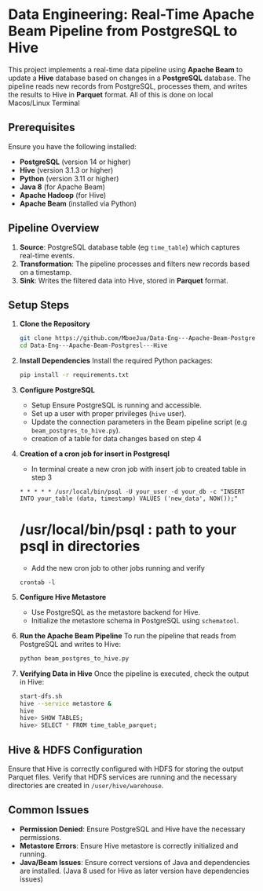 # Data Engineering: Real-Time Apache Beam Pipeline from PostgreSQL to Hive

This project implements a real-time data pipeline using **Apache Beam** to update a **Hive** database based on changes in a **PostgreSQL** database. The pipeline reads new records from PostgreSQL, processes them, and writes the results to Hive in **Parquet** format.
All of this is done on local Macos/Linux Terminal

## Prerequisites

Ensure you have the following installed:

- **PostgreSQL** (version 14 or higher)
- **Hive** (version 3.1.3 or higher)
- **Python** (version 3.11 or higher)
- **Java 8** (for Apache Beam)
- **Apache Hadoop** (for Hive)
- **Apache Beam** (installed via Python)

## Pipeline Overview

1. **Source**: PostgreSQL database table (eg `time_table`) which captures real-time events.
2. **Transformation**: The pipeline processes and filters new records based on a timestamp.
3. **Sink**: Writes the filtered data into Hive, stored in **Parquet** format.

## Setup Steps

1. **Clone the Repository**
   ```bash
   git clone https://github.com/MboeJua/Data-Eng---Apache-Beam-Postgresl---Hive.git
   cd Data-Eng---Apache-Beam-Postgresl---Hive
   ```

2. **Install Dependencies**
   Install the required Python packages:
   ```bash
   pip install -r requirements.txt
   ```

3. **Configure PostgreSQL**
   - Setup Ensure PostgreSQL is running and accessible.
   - Set up a user with proper privileges (`hive` user).
   - Update the connection parameters in the Beam pipeline script (e.g `beam_postgres_to_hive.py`).
   - creation of a table for data changes based on step 4

4. **Creation of a cron job for insert in Postgresql**
   - In terminal create a new cron job with insert job to created table in step 3
   ```nano ~/postgres_cron_job
   * * * * * /usr/local/bin/psql -U your_user -d your_db -c "INSERT INTO your_table (data, timestamp) VALUES ('new_data', NOW());"
   ```
   # /usr/local/bin/psql : path to your psql in directories
   - Add the new cron job to other jobs running and verify
   ```crontab ~/my_cron_job
   crontab -l
   ```

6. **Configure Hive Metastore**
   - Use PostgreSQL as the metastore backend for Hive.
   - Initialize the metastore schema in PostgreSQL using `schematool`.

7. **Run the Apache Beam Pipeline**
   To run the pipeline that reads from PostgreSQL and writes to Hive:
   ```bash
   python beam_postgres_to_hive.py
   ```

8. **Verifying Data in Hive**
   Once the pipeline is executed, check the output in Hive:
   ```bash
   start-dfs.sh
   hive --service metastore &
   hive
   hive> SHOW TABLES;
   hive> SELECT * FROM time_table_parquet;
   ```

## Hive & HDFS Configuration

Ensure that Hive is correctly configured with HDFS for storing the output Parquet files. Verify that HDFS services are running and the necessary directories are created in `/user/hive/warehouse`.

## Common Issues

- **Permission Denied**: Ensure PostgreSQL and Hive have the necessary permissions.
- **Metastore Errors**: Ensure Hive metastore is correctly initialized and running.
- **Java/Beam Issues**: Ensure correct versions of Java and dependencies are installed. (Java 8 used for Hive as later version have dependencies issues)
